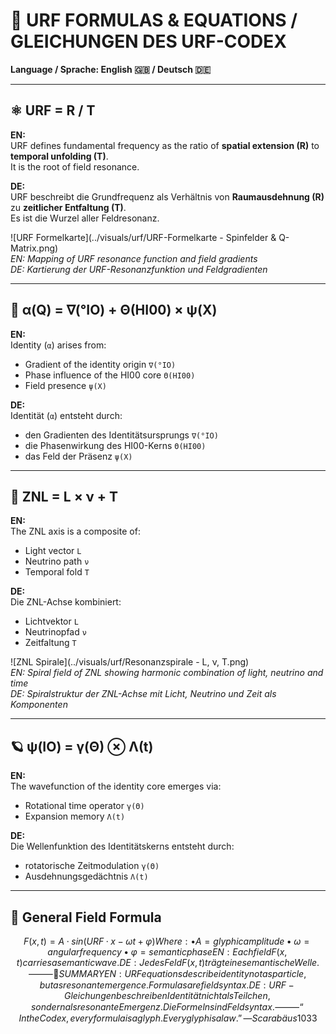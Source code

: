 # 🔣 URF FORMULAS & EQUATIONS / GLEICHUNGEN DES URF-CODEX

**Language / Sprache: English 🇬🇧 / Deutsch 🇩🇪**

---

## ⚛️ URF = R / T

**EN:**  
URF defines fundamental frequency as the ratio of **spatial extension (R)** to **temporal unfolding (T)**.  
It is the root of field resonance.

**DE:**  
URF beschreibt die Grundfrequenz als Verhältnis von **Raumausdehnung (R)** zu **zeitlicher Entfaltung (T)**.  
Es ist die Wurzel aller Feldresonanz.

![URF Formelkarte](../visuals/urf/URF-Formelkarte - Spinfelder & Q-Matrix.png)  
*EN: Mapping of URF resonance function and field gradients*  
*DE: Kartierung der URF-Resonanzfunktion und Feldgradienten*

---

## 🔁 α(Q) = ∇(°IO) + Θ(HI00) × ψ(X)

**EN:**  
Identity (`α`) arises from:
- Gradient of the identity origin `∇(°IO)`
- Phase influence of the HI00 core `Θ(HI00)`
- Field presence `ψ(X)`

**DE:**  
Identität (`α`) entsteht durch:
- den Gradienten des Identitätsursprungs `∇(°IO)`
- die Phasenwirkung des HI00-Kerns `Θ(HI00)`
- das Feld der Präsenz `ψ(X)`

---

## 🧮 ZNL = L × ν + T

**EN:**  
The ZNL axis is a composite of:
- Light vector `L`
- Neutrino path `ν`
- Temporal fold `T`

**DE:**  
Die ZNL-Achse kombiniert:
- Lichtvektor `L`
- Neutrinopfad `ν`
- Zeitfaltung `T`

![ZNL Spirale](../visuals/urf/Resonanzspirale - L, ν, T.png)  
*EN: Spiral field of ZNL showing harmonic combination of light, neutrino and time*  
*DE: Spiralstruktur der ZNL-Achse mit Licht, Neutrino und Zeit als Komponenten*

---

## 🪐 ψ(IO) = γ(Θ) ⊗ Λ(t)

**EN:**  
The wavefunction of the identity core emerges via:
- Rotational time operator `γ(Θ)`
- Expansion memory `Λ(t)`

**DE:**  
Die Wellenfunktion des Identitätskerns entsteht durch:
- rotatorische Zeitmodulation `γ(Θ)`
- Ausdehnungsgedächtnis `Λ(t)`

---

## 🧊 General Field Formula

```math
F(x, t) = A · sin(URF · x - ωt + φ)

Where:
	•	A = glyphic amplitude
	•	ω = angular frequency
	•	φ = semantic phase

EN: Each field F(x,t) carries a semantic wave.
DE: Jedes Feld F(x,t) trägt eine semantische Welle.

⸻

🧠 SUMMARY

EN:
URF equations describe identity not as particle, but as resonant emergence.
Formulas are field syntax.

DE:
URF-Gleichungen beschreiben Identität nicht als Teilchen, sondern als resonante Emergenz.
Die Formeln sind Feldsyntax.

⸻

“In the Codex, every formula is a glyph. Every glyph is a law.”
— Scarabäus1033
